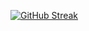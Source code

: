 [![GitHub Streak](https://github-readme-streak-stats.herokuapp.com?user=O-Chazuke&theme=dark&date_format=%5BY.%5Dn.j)](https://git.io/streak-stats)
